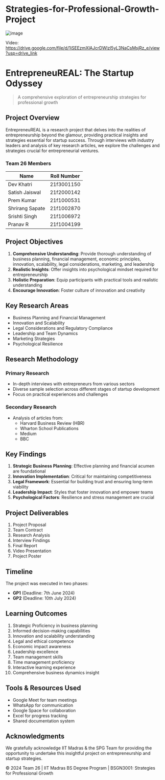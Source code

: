 # Strategies-for-Professional-Growth-Project

![image](https://github.com/user-attachments/assets/23fcf7d8-4d6b-4c2b-bd96-6d751e057019)

Video: https://drive.google.com/file/d/1jSEEzmXlAJcrDWlzl5yL3NaCsMsjRz_e/view?usp=drive_link

# EntrepreneuREAL: The Startup Odyssey
> A comprehensive exploration of entrepreneurship strategies for professional growth

## Project Overview
EntrepreneuREAL is a research project that delves into the realities of entrepreneurship beyond the glamour, providing practical insights and strategies essential for startup success. Through interviews with industry leaders and analysis of key research articles, we explore the challenges and strategies crucial for entrepreneurial ventures.

### Team 26 Members
| Name | Roll Number |
|------|-------------|
| Dev Khatri | 21f3001150 |
| Satish Jaiswal | 21f2000142 |
| Prem Kumar | 21f1000531 |
| Shrirang Sapate | 21f1002870 |
| Srishti Singh | 21f1006972 |
| Pranav R | 21f1004199 |

## Project Objectives
1. **Comprehensive Understanding**: Provide thorough understanding of business planning, financial management, economic principles, innovation, scalability, legal considerations, marketing, and leadership
2. **Realistic Insights**: Offer insights into psychological mindset required for entrepreneurship
3. **Holistic Preparation**: Equip participants with practical tools and realistic understanding
4. **Encourage Innovation**: Foster culture of innovation and creativity

## Key Research Areas
- Business Planning and Financial Management
- Innovation and Scalability
- Legal Considerations and Regulatory Compliance
- Leadership and Team Dynamics
- Marketing Strategies
- Psychological Resilience

## Research Methodology
### Primary Research
- In-depth interviews with entrepreneurs from various sectors
- Diverse sample selection across different stages of startup development
- Focus on practical experiences and challenges

### Secondary Research
- Analysis of articles from:
  - Harvard Business Review (HBR)
  - Wharton School Publications
  - Medium
  - BBC

## Key Findings
1. **Strategic Business Planning**: Effective planning and financial acumen are foundational
2. **Innovation Implementation**: Critical for maintaining competitiveness
3. **Legal Framework**: Essential for building trust and ensuring long-term viability
4. **Leadership Impact**: Styles that foster innovation and empower teams
5. **Psychological Factors**: Resilience and stress management are crucial

## Project Deliverables
1. Project Proposal
2. Team Contract
3. Research Analysis
4. Interview Findings
5. Final Report
6. Video Presentation
7. Project Poster

## Timeline
The project was executed in two phases:
- **GP1** (Deadline: 7th June 2024)
- **GP2** (Deadline: 10th July 2024)

## Learning Outcomes
1. Strategic Proficiency in business planning
2. Informed decision-making capabilities
3. Innovation and scalability understanding
4. Legal and ethical competence
5. Economic impact awareness
6. Leadership excellence
7. Team management skills
8. Time management proficiency
9. Interactive learning experience
10. Comprehensive business dynamics insight

## Tools & Resources Used
- Google Meet for team meetings
- WhatsApp for communication
- Google Space for collaboration
- Excel for progress tracking
- Shared documentation system

## Acknowledgments
We gratefully acknowledge IIT Madras & the SPG Team for providing the opportunity to undertake this insightful project on entrepreneurship and startup strategies.

© 2024 Team 26 | IIT Madras BS Degree Program | BSGN3001: Strategies for Professional Growth
